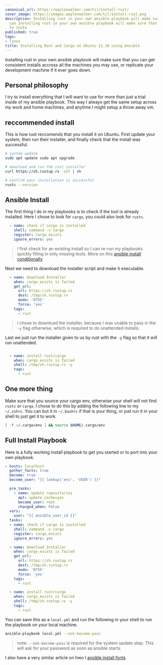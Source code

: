 ```yaml
---
canonical_url: https://waylonwalker.com/til/install-rust/
cover_image: https://images.waylonwalker.com/til/install-rust.png
description: Installing rust in your own ansible playbook will make sure that you
  can Installing rust in your own ansible playbook will make sure that you can I try
  to insta
published: true
tags:
- linux
title: Installing Rust and Cargo on Ubuntu 21.10 using Ansible
---
```


Installing rust in your own ansible playbook will make sure that you can get consistent installs accross all the machines you may use, or replicate your development machine if it ever goes down.

## Personal philosophy

I try to install everything that I will want to use for more than just a trial inside of my ansible playbook.  This way I always get the same setup across my work and home machines, and anytime I might setup a throw away vm.

## reccommended install

This is how rust reccomends that you install it on Ubuntu.  First update your system, then run their installer, and finally check that the install was successful.

``` bash
# system update
sudo apt update sudo apt upgrade

# download and run the rust installer
curl https://sh.rustup.rs -sSf | sh

# confirm your installation is successful
rustc --version
```

## Ansible Install

The first thing I do in my playbooks is to check if the tool is already installed.  Here I chose to look for `cargo`, you could also look for
`rustc`.

``` yaml
  - name: check if cargo is installed
    shell: command -v cargo
    register: cargo_exists
    ignore_errors: yes
```

> I first check for an existing install so I can re-run my playbooks
> quickly filling in only missing tools. More on this
> [ansible install conditionally](https://waylonwalker.com/til/ansible_install_if_not_callable/)

Next we need to download the installer script and make it executable.

``` yaml
  - name: Download Installer
    when: cargo_exists is failed
    get_url:
      url: https://sh.rustup.rs
      dest: /tmp/sh.rustup.rs
      mode: '0755'
      force: 'yes'
    tags:
      - rust
```

> I chose to download the installer, because I was unable to pass in the
> `-y` flag otherwise, which is required to do unattended installs.

Last we just run the installer given to us by rust with the `-y` flag so that it will run unattended.

``` yaml

  - name: install rust/cargo
    when: cargo_exists is failed
    shell: /tmp/sh.rustup.rs -y
    tags:
      - rust
```

## One more thing

Make sure that you source your cargo env, otherwise your shell will not find `rustc` or `cargo`.  I chose to do this by adding the following line to my `~/.zshrc`.  You can but it in `~/.bashrc` if that is your thing, or just run it in your shell to just get it to work.

``` bash
[ -f ~/.cargo/env ] && source $HOME/.cargo/env
```

## Full Install Playbook

Here is a fully working install playbook to get you started or to port into your own playbook.

``` yaml
- hosts: localhost
  gather_facts: true
  become: true
  become_user: "{{ lookup('env', 'USER') }}"

  pre_tasks:
    - name: update repositories
      apt: update_cache=yes
      become_user: root
      changed_when: False
  vars:
    user: "{{ ansible_user_id }}"
  tasks:
  - name: check if cargo is installed
    shell: command -v cargo
    register: cargo_exists
    ignore_errors: yes

  - name: Download Installer
    when: cargo_exists is failed
    get_url:
      url: https://sh.rustup.rs
      dest: /tmp/sh.rustup.rs
      mode: '0755'
      force: 'yes'
    tags:
      - rust

  - name: install rust/cargo
    when: cargo_exists is failed
    shell: /tmp/sh.rustup.rs -y
    tags:
      - rust

```

You can save this as a  `local.yml` and run the following in your shell to run the playbook on your local machine.

``` bash
ansible-playbook local.yml --ask-become-pass
```

> note: `--ask-become-pass` is required for the system update step.
> This will ask for your password as soon as ansible starts.


I also have a very similar article on hwo I [ansible install fonts](https://waylonwalker.com/til/ansible_install_fonts/)